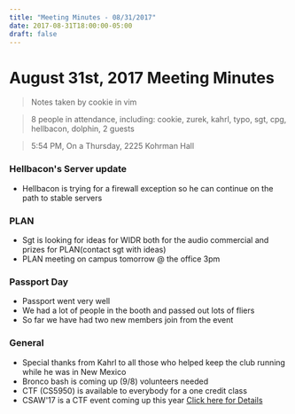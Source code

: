 ```yaml
---
title: "Meeting Minutes - 08/31/2017"
date: 2017-08-31T18:00:00-05:00
draft: false
---
```


# August 31st, 2017 Meeting Minutes
> Notes taken by cookie in vim

> 8 people in attendance, including: cookie, zurek, kahrl, typo, sgt, cpg, hellbacon, dolphin, 2 guests

> 5:54 PM, On a Thursday, 2225 Kohrman Hall

### Hellbacon's Server update

- Hellbacon is trying for a firewall exception so he can continue on the path to stable servers

### PLAN

- Sgt is looking for ideas for WIDR both for the audio commercial and prizes for PLAN(contact sgt with ideas)
- PLAN meeting on campus tomorrow @ the office 3pm

### Passport Day

- Passport went very well
- We had a lot of people in the booth and passed out lots of fliers 
- So far we have had two new members join from the event

### General

- Special thanks from Kahrl to all those who helped keep the club running while he was in New Mexico
- Bronco bash is coming up (9/8) volunteers needed
- CTF (CS5950) is available to everybody for a one credit class
- CSAW'17 is a CTF event coming up this year [Click here for Details](https://ctf.csaw.io)

